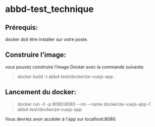 # abbd-test_technique

## Prérequis:
docker doit être installer sur votre poste.

## Construire l'image:
vous pouvez construire l’image Docker avec la commande suivante:

>docker build -t abbd-test/dockerize-vuejs-app .

## Lancement du docker:

>docker run -it -p 8080:8080 --rm --name dockerize-vuejs-app-1 abbd-test/dockerize-vuejs-app

Vous devriez avoir accèder à l'app sur <a name="localhost">localhost:8080</a>.